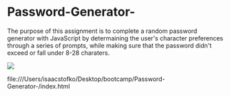 # Password-Generator-

The purpose of this assignment is to complete a random password generator with JavaScript by determaining the user's character preferences through a series of prompts, while making sure that the password didn't exceed or fall under 8-28 charaters. 

<img src="assets/Screen%20Shot%202023-02-12%20at%203.07.37%20PM.png)">

file:///Users/isaacstofko/Desktop/bootcamp/Password-Generator-/index.html